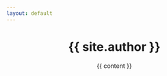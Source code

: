 ```yaml
---
layout: default
---
```

<!-- link.html -->
<div class="container content" style="text-align: center">
    <h1 class="post-title" style="text-align: center">
        {{ site.author }}
    </h1>
    {{ content }}
</div>
